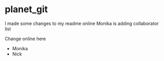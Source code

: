 # planet_git
I made some changes to my readme online
Monika is adding collaborator list 

Change online here

- Monika
- Nick
